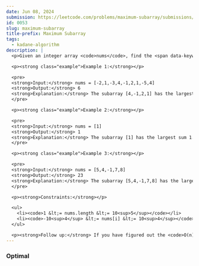 ```yaml
---
date: Jun 08, 2024
submission: https://leetcode.com/problems/maximum-subarray/submissions/1280962431
id: 0053
slug: maximum-subarray
title-prefix: Maximum Subarray
tags: 
  - kadane-algorithm
description: |
  <p>Given an integer array <code>nums</code>, find the <span data-keyword="subarray-nonempty">subarray</span> with the largest sum, and return <em>its sum</em>.</p>

  <p><strong class="example">Example 1:</strong></p>

  <pre>
  <strong>Input:</strong> nums = [-2,1,-3,4,-1,2,1,-5,4]
  <strong>Output:</strong> 6
  <strong>Explanation:</strong> The subarray [4,-1,2,1] has the largest sum 6.
  </pre>

  <p><strong class="example">Example 2:</strong></p>

  <pre>
  <strong>Input:</strong> nums = [1]
  <strong>Output:</strong> 1
  <strong>Explanation:</strong> The subarray [1] has the largest sum 1.
  </pre>

  <p><strong class="example">Example 3:</strong></p>

  <pre>
  <strong>Input:</strong> nums = [5,4,-1,7,8]
  <strong>Output:</strong> 23
  <strong>Explanation:</strong> The subarray [5,4,-1,7,8] has the largest sum 23.
  </pre>

  <p><strong>Constraints:</strong></p>

  <ul>
    <li><code>1 &lt;= nums.length &lt;= 10<sup>5</sup></code></li>
    <li><code>-10<sup>4</sup> &lt;= nums[i] &lt;= 10<sup>4</sup></code></li>
  </ul>

  <p><strong>Follow up:</strong> If you have figured out the <code>O(n)</code> solution, try coding another solution using the <strong>divide and conquer</strong> approach, which is more subtle.</p>
---
```


### Optimal

```ts {include="index.ts"}
```
